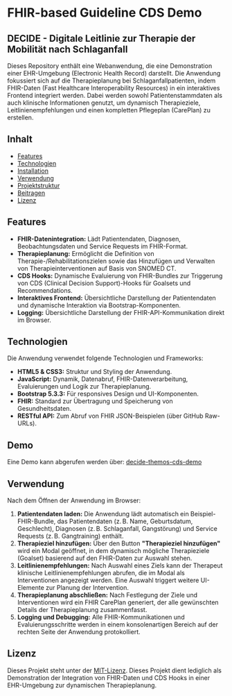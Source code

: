 # FHIR-based Guideline CDS Demo
## DECIDE - Digitale Leitlinie zur Therapie der Mobilität nach Schlaganfall

Dieses Repository enthält eine Webanwendung, die eine Demonstration einer EHR-Umgebung (Electronic Health Record) darstellt. Die Anwendung fokussiert sich auf die Therapieplanung bei Schlaganfallpatienten, indem FHIR-Daten (Fast Healthcare Interoperability Resources) in ein interaktives Frontend integriert werden. Dabei werden sowohl Patientenstammdaten als auch klinische Informationen genutzt, um dynamisch Therapieziele, Leitlinienempfehlungen und einen kompletten Pflegeplan (CarePlan) zu erstellen.

## Inhalt

* [Features](#features)
* [Technologien](#technologien)
* [Installation](#installation)
* [Verwendung](#verwendung)
* [Projektstruktur](#projektstruktur)
* [Beitragen](#beitragen)
* [Lizenz](#lizenz)

## Features

* **FHIR-Datenintegration:** Lädt Patientendaten, Diagnosen, Beobachtungsdaten und Service Requests im FHIR-Format.
* **Therapieplanung:** Ermöglicht die Definition von Therapie-/Rehabilitationszielen sowie das Hinzufügen und Verwalten von Therapieinterventionen auf Basis von SNOMED CT.
* **CDS Hooks:** Dynamische Evaluierung von FHIR-Bundles zur Triggerung von CDS (Clinical Decision Support)-Hooks für Goalsets und Recommendations.
* **Interaktives Frontend:** Übersichtliche Darstellung der Patientendaten und dynamische Interaktion via Bootstrap-Komponenten.
* **Logging:** Übersichtliche Darstellung der FHIR-API-Kommunikation direkt im Browser.

## Technologien

Die Anwendung verwendet folgende Technologien und Frameworks:

* **HTML5 & CSS3:** Struktur und Styling der Anwendung.
* **JavaScript:** Dynamik, Datenabruf, FHIR-Datenverarbeitung, Evaluierungen und Logik zur Therapieplanung.
* **Bootstrap 5.3.3:** Für responsives Design und UI-Komponenten.
* **FHIR:** Standard zur Übertragung und Speicherung von Gesundheitsdaten.
* **RESTful API:** Zum Abruf von FHIR JSON-Beispielen (über GitHub Raw-URLs).

## Demo

Eine Demo kann abgerufen werden über: [decide-themos-cds-demo](https://github.com/jtiebel/decide-themos-cds-demo)

## Verwendung

Nach dem Öffnen der Anwendung im Browser:

1.  **Patientendaten laden:**
    Die Anwendung lädt automatisch ein Beispiel-FHIR-Bundle, das Patientendaten (z. B. Name, Geburtsdatum, Geschlecht), Diagnosen (z. B. Schlaganfall, Gangstörung) und Service Requests (z. B. Gangtraining) enthält.
2.  **Therapieziel hinzufügen:**
    Über den Button **"Therapieziel hinzufügen"** wird ein Modal geöffnet, in dem dynamisch mögliche Therapieziele (Goalset) basierend auf den FHIR-Daten zur Auswahl stehen.
3.  **Leitlinienempfehlungen:**
    Nach Auswahl eines Ziels kann der Therapeut klinische Leitlinienempfehlungen abrufen, die im Modal als Interventionen angezeigt werden. Eine Auswahl triggert weitere UI-Elemente zur Planung der Intervention.
4.  **Therapieplanung abschließen:**
    Nach Festlegung der Ziele und Interventionen wird ein FHIR CarePlan generiert, der alle gewünschten Details der Therapieplanung zusammenfasst.
5.  **Logging und Debugging:**
    Alle FHIR-Kommunikationen und Evaluierungsschritte werden in einem konsolenartigen Bereich auf der rechten Seite der Anwendung protokolliert.


## Lizenz

Dieses Projekt steht unter der [MIT-Lizenz](https://opensource.org/licenses/MIT). 
Dieses Projekt dient lediglich als Demonstration der Integration von FHIR-Daten und CDS Hooks in einer EHR-Umgebung zur dynamischen Therapieplanung.

